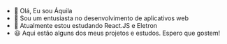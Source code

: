 - 👋 Olá, Eu sou Áquila
- 👀 Sou um entusiasta no desenvolvimento de aplicativos web
- 🌱 Atualmente estou estudando React.JS e Eletron
- :smiley: Aqui estão alguns dos meus projetos e estudos. Espero que gostem!
<!---
AquilaDDev/AquilaDDev is a ✨ special ✨ repository because its `README.md` (this file) appears on your GitHub profile.
You can click the Preview link to take a look at your changes.
--->
